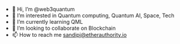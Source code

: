 - 👋 Hi, I’m @web3quantum
- 👀 I’m interested in Quantum computing, Quantum AI, Space, Tech
- 🌱 I’m currently learning QML
- 💞️ I’m looking to collaborate on Blockchain
- 📫 How to reach me sandipj@etherauthority.io

<!---
web3quantum/web3quantum is a ✨ special ✨ repository because its `README.md` (this file) appears on your GitHub profile.
You can click the Preview link to take a look at your changes.
--->
